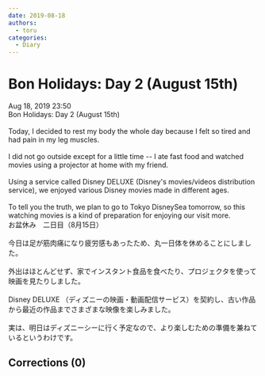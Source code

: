 ```yaml
---
date: 2019-08-18
authors:
  - toru
categories:
  - Diary
---
```


<h1 id="subject_show">Bon Holidays: Day 2 (August 15th)</h1>
<div class="date">Aug 18, 2019 23:50</div>
<div id="post"><div id="body_show_ori">
Bon Holidays: Day 2 (August 15th)<br/><br/>Today, I decided to rest my body the whole day because I felt so tired and had pain in my leg muscles.<br/><br/>I did not go outside except for a little time -- I ate fast food and watched movies using a projector at home with my friend.<br/><br/>Using a service called Disney DELUXE (Disney's movies/videos distribution service), we enjoyed various Disney movies made in different ages.<br/><br/>To tell you the truth, we plan to go to Tokyo DisneySea tomorrow, so this watching movies is a kind of preparation for enjoying our visit more.
</div></div>

<!-- more -->

<div id="post_ja"><div id="body_show_mo">
お盆休み　二日目（8月15日）<br/><br/>今日は足が筋肉痛になり疲労感もあったため、丸一日体を休めることにしました。<br/><br/>外出はほとんどせず、家でインスタント食品を食べたり、プロジェクタを使って映画を見たりしました。<br/><br/>Disney DELUXE （ディズニーの映画・動画配信サービス）を契約し、古い作品から最近の作品までさまざまな映像を楽しみました。<br/><br/>実は、明日はディズニーシーに行く予定なので、より楽しむための準備を兼ねているというわけです。
</div></div>

## Corrections (0)
